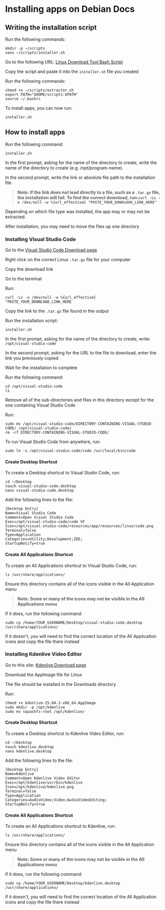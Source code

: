 # Installing apps on Debian Docs

## Writing the installation script

Run the following commands:
```
mkdir -p ~/scripts
nano ~/scripts/installer.sh
```

Go to the following URL: [Linux Download Tool Bash Script](https://github.com/programmer90000/linux-download-tool/blob/main/bash-script.bash)

Copy the script and paste it into the `installer.sh` file you created

Run the following commands:
```
chmod +x ~/scripts/extractor.sh
export PATH="$HOME/scripts:$PATH"
source ~/.bashrc
```

To install apps, you can now run:
```
installer.sh
```

## How to install apps

Run the following command:
```
installer.sh
```

In the first prompt, asking for the name of the directory to create, write the name of the directory to create (e.g. /opt/program-name).

In the second prompt, write the link or absolute file path to the installation file

> **Note: If the link does not lead directly to a file, such as a `.tar.gz` file, the installation will fail. To find the correct download, run:```curl -Ls -o /dev/null -w %{url_effective} "PASTE_YOUR_DOWNLOAD_LINK_HERE"```**

Depending on which file type was installed, the app may or may not be extracted.

After installation, you may need to move the files up one directory

### Installing Visual Studio Code

Go to the [Visual Studio Code Download page](https://code.visualstudio.com/Download#)

Right click on the correct Linux `.tar.gz` file for your computer

Copy the download link

Go to the terminal

Run:
```
curl -Ls -o /dev/null -w %{url_effective} "PASTE_YOUR_DOWNLOAD_LINK_HERE
```

Copy the link to the `.tar.gz` file found in the output

Run the installation  script:
```
installer.sh
```

In the first prompt, asking for the name of the directory to create, write: `/opt/visual-studio-code`

In the second prompt, asking for the URL to the file to download, enter the link you previously copied

Wait for the installation to complete

Run the following command:
```
cd /opt/visual-studio-code
ls
```

Remove all of the sub-directories and files in this directory except for the one containing Visual Studio Code

Run:
```
sudo mv /opt/visual-studio-code/DIRECTORY-CONTAINING-VISUAL-STUDIO-CODE/ /opt/visual-studio-code/
rm -rf DIRECTORY-CONTAINING-VISUAL-STUDIO-CODE/
```

To run Visual Studio Code from anywhere, run:
```
sudo ln -s /opt/visual-studio-code/code /usr/local/bin/code
```
#### Create Desktop Shortcut
To create a Desktop shortcut to Visual Studio Code, run:
```
cd ~/Desktop
touch visual-studio-code.desktop
nano visual-studio-code.desktop
```

Add the following lines to the file:
```
[Desktop Entry]
Name=Visual Studio Code
Comment=Open Visual Studio Code
Exec=/opt/visual-studio-code/code %F
Icon=/opt/visual-studio-code/resources/app/resources/linux/code.png
Terminal=false
Type=Application
Categories=Utility;Development;IDE;
StartupNotify=true
```

#### Create All Applications Shortcut
To create an All Applications shortcut to Visual Studio Code, run:

```
ls /usr/share/applications/
```

Ensure this directory contains all of the icons visible in the All Application menu

> **Note: Some or many of the icons may not be visible in the All Applications menu**

If it does, run the following command:
```
sudo cp /home/YOUR_USERNAME/Desktop/visual-studio-code.desktop /usr/share/applications/
```

If it doesn't, you will need to find the correct location of the All Application icons and copy the file there instead

### Installing Kdenlive Video Editor

Go to this site: [Kdenlive Download page](https://kdenlive.org/download/)

Download the AppImage file for Linux

The file should be installed in the Downloads directory

Run:
```
chmod +x kdenlive-25.04.2-x86_64.AppImage
sudo mkdir -p /opt/kdenlive
sudo mv squashfs-root /opt/kdenlive/
```

#### Create Desktop Shortcut
To create a Desktop shortcut to Kdenlive Video Editor, run:
```
cd ~/Desktop
touch kdenlive.desktop
nano kdenlive.desktop
```

Add the following lines to the file:
```
[Desktop Entry]
Name=Kdenlive
Comment=Open Kdenlive Video Editor
Exec=/opt/kdenlive/usr/bin/kdenlive
Icon=/opt/kdenlive/kdenlive.png
Terminal=false
Type=Application
Categories=AudioVideo;Video;AudioVideoEditing;
StartupNotify=true
```

#### Create All Applications Shortcut
To create an All Applications shortcut to Kdenlive, run:

```
ls /usr/share/applications/
```

Ensure this directory contains all of the icons visible in the All Application menu

> **Note: Some or many of the icons may not be visible in the All Applications menu**

If it does, run the following command:
```
sudo cp /home/YOUR_USERNAME/Desktop/kdenlive.desktop /usr/share/applications/
```

If it doesn't, you will need to find the correct location of the All Application icons and copy the file there instead
